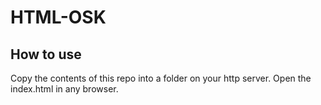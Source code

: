 # HTML-OSK
## How to use
Copy the contents of this repo into a folder on your http server. Open the index.html in any browser.
